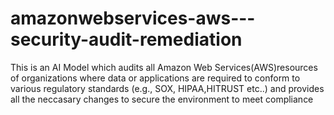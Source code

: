 # amazonwebservices-aws---security-audit-remediation
This is an AI Model which audits all Amazon Web Services(AWS)resources of organizations where data or applications are required to conform to various regulatory standards (e.g., SOX, HIPAA,HITRUST etc..) and provides all the neccasary changes to secure the environment to meet compliance
